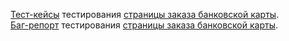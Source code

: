 [Тест-кейсы](https://docs.google.com/spreadsheets/d/1QRcdLghcRTlUytfV1-Z2wckGw3EKZP2MxCPtO4Vfu6o/edit?usp=sharing) тестирования [страницы заказа банковской карты](http://zayavka-na-kartu-1.sdew.ru/).  
[Баг-репорт](https://docs.google.com/spreadsheets/d/1mr9b-Yy6viOSInHZdExh5jpjAgbk3jF3Hjb8lKZ_NXk/edit?usp=sharing) тестирования [страницы заказа банковской карты](http://zayavka-na-kartu-1.sdew.ru/).


